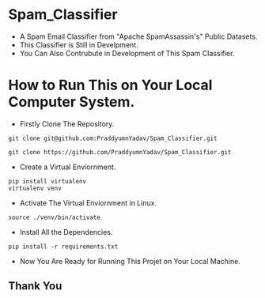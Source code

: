 # Spam_Classifier
- A Spam Email Classifier from "Apache SpamAssassin's" Public Datasets.
- This Classifier is Still in Develpment.
- You Can Also Contrubute in Development of This Spam Classifier.
# How to Run This on Your Local Computer System.
- Firstly Clone The Repository.
```
git clone git@github.com:PraddyumnYadav/Spam_Classifier.git
```
```
git clone https://github.com/PraddyumnYadav/Spam_Classifier.git
```
- Create a Virtual Enviornment.
```
pip install virtualenv
virtualenv venv
```
- Activate The Virtual Enviornment in Linux.
```
source ./venv/bin/activate
```
- Install All the Dependencies.
```
pip install -r requirements.txt
```
- Now You Are Ready for Running This Projet on Your Local Machine.
## Thank You
